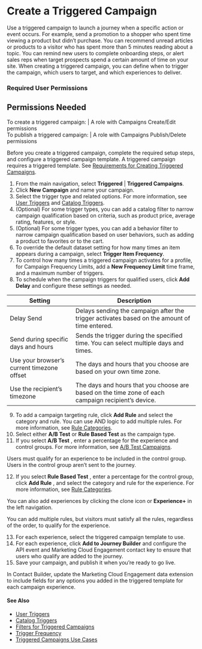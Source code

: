 

# Create a Triggered Campaign

Use a triggered campaign to launch a journey when a specific action or event
occurs. For example, send a promotion to a shopper who spent time viewing a
product but didn’t purchase. You can recommend unread articles or products to
a visitor who has spent more than 5 minutes reading about a topic. You can
remind new users to complete onboarding steps, or alert sales reps when target
prospects spend a certain amount of time on your site. When creating a
triggered campaign, you can define when to trigger the campaign, which users
to target, and which experiences to deliver.

### Required User Permissions

Permissions Needed  
---  
To create a triggered campaign: | A role with Campaigns Create/Edit permissions  
To publish a triggered campaign: | A role with Campaigns Publish/Delete permissions  
  
Before you create a triggered campaign, complete the required setup steps, and
configure a triggered campaign template. A triggered campaign requires a
triggered template. See [Requirements for Creating Triggered
Campaigns](https://help.salesforce.com/s/articleView?id=sf.mc_pers_triggered_campaign_prerequisites.htm&language=en_US&type=5
"To create a triggered campaign, you must configure components in Contact
Builder, Journey Builder, and Personalization.").

  1. From the main navigation, select **Triggered** | **Triggered Campaigns**.
  2. Click **New Campaign** and name your campaign.
  3. Select the trigger type and related options. For more information, see [User Triggers](https://help.salesforce.com/s/articleView?id=sf.mc_pers_triggered_campaign_trigger_types_user.htm&language=en_US&type=5 "A user trigger activates a campaign based on user behavior.") and [Catalog Triggers](https://help.salesforce.com/s/articleView?id=sf.mc_pers_triggered_campaign_trigger_types_catalog.htm&language=en_US&type=5 "A catalog trigger activates a campaign based on updates or changes to item data in your catalog. The trigger activates after a change in your catalog, but what drives the trigger is the amount of time the user views an item before the catalog change occurs."). 
  4. (Optional) For some trigger types, you can add a catalog filter to narrow campaign qualification based on criteria, such as product price, average rating, features, or style. 
  5. (Optional) For some trigger types, you can add a behavior filter to narrow campaign qualification based on user behaviors, such as adding a product to favorites or to the cart. 
  6. To override the default dataset setting for how many times an item appears during a campaign, select **Trigger Item Frequency**. 
  7. To control how many times a triggered campaign activates for a profile, for Campaign Frequency Limits, add a **New Frequency Limit** time frame, and a maximum number of triggers. 
  8. To schedule when the campaign triggers for qualified users, click **Add Delay** and configure these settings as needed. 

Setting | Description  
---|---  
Delay Send | Delays sending the campaign after the trigger activates based on the amount of time entered.  
Send during specific days and hours | Sends the trigger during the specified time. You can select multiple days and times.  
Use your browser’s current timezone offset | The days and hours that you choose are based on your own time zone.  
Use the recipient’s timezone | The days and hours that you choose are based on the time zone of each campaign recipient’s device.  
  
  9. To add a campaign targeting rule, click **Add Rule** and select the category and rule. You can use AND logic to add multiple rules. For more information, see [Rule Categories](https://help.salesforce.com/s/articleView?id=sf.mc_pers_web_campaign_rule.htm&language=en_US&type=5 "There are a variety of rules that you can add for campaign targeting and rule-based campaign experiences when you create or edit a campaign.").
  10. Select either **A/B Test** or **Rule Based Test** as the campaign type.
  11. If you select **A/B Test** , enter a percentage for the experience and control groups. For more information, see [A/B Test Campaigns](https://help.salesforce.com/s/articleView?id=sf.mc_pers_web_campaign_a_b_test.htm&language=en_US&type=5 "When creating an A/B test campaign, you include multiple experiences, and assign each experience a percentage of traffic. A/B tests give you flexibility and control over how Personalization distributes traffic and which users see which experiences.").

Users must qualify for an experience to be included in the control group.
Users in the control group aren’t sent to the journey.

  12. If you select **Rule Based Test** , enter a percentage for the control group, click **Add Rule** , and select the category and rule for the experience. For more information, see [Rule Categories](https://help.salesforce.com/s/articleView?id=sf.mc_pers_web_campaign_rule.htm&language=en_US&type=5 "There are a variety of rules that you can add for campaign targeting and rule-based campaign experiences when you create or edit a campaign.").

You can also add experiences by clicking the clone icon or **Experience+** in
the left navigation.

You can add multiple rules, but visitors must satisfy all the rules,
regardless of the order, to qualify for the experience.

  13. For each experience, select the triggered campaign template to use.
  14. For each experience, click **Add to Journey Builder** and configure the API event and Marketing Cloud Engagement contact key to ensure that users who qualify are added to the journey.
  15. Save your campaign, and publish it when you’re ready to go live.

In Contact Builder, update the Marketing Cloud Engagement data extension to
include fields for any options you added in the triggered template for each
campaign experience.

#### See Also

  * [User Triggers](https://help.salesforce.com/s/articleView?id=sf.mc_pers_triggered_campaign_trigger_types_user.htm&language=en_US&type=5 "A user trigger activates a campaign based on user behavior.")
  * [Catalog Triggers](https://help.salesforce.com/s/articleView?id=sf.mc_pers_triggered_campaign_trigger_types_catalog.htm&language=en_US&type=5 "A catalog trigger activates a campaign based on updates or changes to item data in your catalog. The trigger activates after a change in your catalog, but what drives the trigger is the amount of time the user views an item before the catalog change occurs.")
  * [Filters for Triggered Campaigns](https://help.salesforce.com/s/articleView?id=sf.mc_pers_triggered_campaign_filter.htm&language=en_US&type=5 "You can apply user behavior or catalog filters for some triggered campaigns to refine qualification for trigger activation. A user behavior filter is based on customer interaction with the trigger items. A catalog filter is based on catalog attributes. For example, you can add a catalog filter to a product back in stock trigger to have it activate only if the item price is less than $100. Or, you can add a behavior filter so the trigger only activates if the user favorites the product.")
  * [Trigger Frequency](https://help.salesforce.com/s/articleView?id=sf.mc_pers_triggered_campaign_trigger_frequency.htm&language=en_US&type=5 "Frequency limits apply to the number of triggers that Marketing Cloud Personalization sends for a user profile for a specified time period.")
  * [Triggered Campaigns Use Cases](https://help.salesforce.com/s/articleView?id=sf.mc_pers_use_case_triggered.htm&language=en_US&type=5 "Drive impact through Triggered Campaigns, passing real-time information to Marketing Cloud Engagement. Check out these example personalization use cases that other customers have used in triggered campaigns.")

